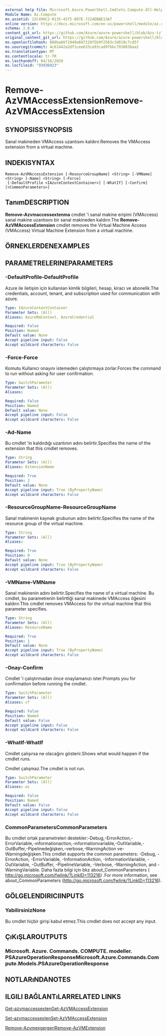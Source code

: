 ```yaml
---
external help file: Microsoft.Azure.PowerShell.Cmdlets.Compute.dll-Help-Help.xml
Module Name: Az.Compute
ms.assetid: 22C490C2-0135-4375-897E-7224DBBE13A7
online version: https://docs.microsoft.com/en-us/powershell/module/az.compute/remove-azvmaccessextension
schema: 2.0.0
content_git_url: https://github.com/Azure/azure-powershell/blob/Azs-tzl/src/Compute/Compute/help/Remove-AzVMAccessExtension.md
original_content_git_url: https://github.com/Azure/azure-powershell/blob/Azs-tzl/src/Compute/Compute/help/Remove-AzVMAccessExtension.md
ms.openlocfilehash: 888ba66f1949a687228f5b9f2563c3d810c7cd5f
ms.sourcegitcommit: 4c61442a2df1cee633ce93cad9f6bc793803baa2
ms.translationtype: MT
ms.contentlocale: tr-TR
ms.lasthandoff: 04/16/2020
ms.locfileid: "93936923"
---
```

# <span data-ttu-id="62ecf-101">Remove-AzVMAccessExtension</span><span class="sxs-lookup"><span data-stu-id="62ecf-101">Remove-AzVMAccessExtension</span></span>

## <span data-ttu-id="62ecf-102">SYNOPSIS</span><span class="sxs-lookup"><span data-stu-id="62ecf-102">SYNOPSIS</span></span>
<span data-ttu-id="62ecf-103">Sanal makineden VMAccess uzantısını kaldırır.</span><span class="sxs-lookup"><span data-stu-id="62ecf-103">Removes the VMAccess extension from a virtual machine.</span></span>

## <span data-ttu-id="62ecf-104">INDEKI</span><span class="sxs-lookup"><span data-stu-id="62ecf-104">SYNTAX</span></span>

```
Remove-AzVMAccessExtension [-ResourceGroupName] <String> [-VMName] <String> [-Name] <String> [-Force]
 [-DefaultProfile <IAzureContextContainer>] [-WhatIf] [-Confirm] [<CommonParameters>]
```

## <span data-ttu-id="62ecf-105">Tanım</span><span class="sxs-lookup"><span data-stu-id="62ecf-105">DESCRIPTION</span></span>
<span data-ttu-id="62ecf-106">**Remove-Azvmaccessextenma** cmdlet 'i sanal makine erişimi (VMAccess) sanal makine uzantısını bir sanal makineden kaldırır.</span><span class="sxs-lookup"><span data-stu-id="62ecf-106">The **Remove-AzVMAccessExtension** cmdlet removes the Virtual Machine Access (VMAccess) Virtual Machine Extension from a virtual machine.</span></span>

## <span data-ttu-id="62ecf-107">ÖRNEKLERDEN</span><span class="sxs-lookup"><span data-stu-id="62ecf-107">EXAMPLES</span></span>

## <span data-ttu-id="62ecf-108">PARAMETRELERINE</span><span class="sxs-lookup"><span data-stu-id="62ecf-108">PARAMETERS</span></span>

### <span data-ttu-id="62ecf-109">-DefaultProfile</span><span class="sxs-lookup"><span data-stu-id="62ecf-109">-DefaultProfile</span></span>
<span data-ttu-id="62ecf-110">Azure ile iletişim için kullanılan kimlik bilgileri, hesap, kiracı ve abonelik.</span><span class="sxs-lookup"><span data-stu-id="62ecf-110">The credentials, account, tenant, and subscription used for communication with azure.</span></span>

```yaml
Type: IAzureContextContainer
Parameter Sets: (All)
Aliases: AzureRmContext, AzureCredential

Required: False
Position: Named
Default value: None
Accept pipeline input: False
Accept wildcard characters: False
```

### <span data-ttu-id="62ecf-111">-Force</span><span class="sxs-lookup"><span data-stu-id="62ecf-111">-Force</span></span>
<span data-ttu-id="62ecf-112">Komutu Kullanıcı onayını istemeden çalıştırmaya zorlar.</span><span class="sxs-lookup"><span data-stu-id="62ecf-112">Forces the command to run without asking for user confirmation.</span></span>

```yaml
Type: SwitchParameter
Parameter Sets: (All)
Aliases: 

Required: False
Position: Named
Default value: None
Accept pipeline input: False
Accept wildcard characters: False
```

### <span data-ttu-id="62ecf-113">-Ad</span><span class="sxs-lookup"><span data-stu-id="62ecf-113">-Name</span></span>
<span data-ttu-id="62ecf-114">Bu cmdlet 'in kaldırdığı uzantının adını belirtir.</span><span class="sxs-lookup"><span data-stu-id="62ecf-114">Specifies the name of the extension that this cmdlet removes.</span></span>

```yaml
Type: String
Parameter Sets: (All)
Aliases: ExtensionName

Required: True
Position: 2
Default value: None
Accept pipeline input: True (ByPropertyName)
Accept wildcard characters: False
```

### <span data-ttu-id="62ecf-115">-ResourceGroupName</span><span class="sxs-lookup"><span data-stu-id="62ecf-115">-ResourceGroupName</span></span>
<span data-ttu-id="62ecf-116">Sanal makinenin kaynak grubunun adını belirtir.</span><span class="sxs-lookup"><span data-stu-id="62ecf-116">Specifies the name of the resource group of the virtual machine.</span></span>

```yaml
Type: String
Parameter Sets: (All)
Aliases: 

Required: True
Position: 0
Default value: None
Accept pipeline input: True (ByPropertyName)
Accept wildcard characters: False
```

### <span data-ttu-id="62ecf-117">-VMName</span><span class="sxs-lookup"><span data-stu-id="62ecf-117">-VMName</span></span>
<span data-ttu-id="62ecf-118">Sanal makinenin adını belirtir.</span><span class="sxs-lookup"><span data-stu-id="62ecf-118">Specifies the name of a virtual machine.</span></span>
<span data-ttu-id="62ecf-119">Bu cmdlet, bu parametrenin belirttiği sanal makinede VMAccess öğesini kaldırır.</span><span class="sxs-lookup"><span data-stu-id="62ecf-119">This cmdlet removes VMAccess for the virtual machine that this parameter specifies.</span></span>

```yaml
Type: String
Parameter Sets: (All)
Aliases: ResourceName

Required: True
Position: 1
Default value: None
Accept pipeline input: True (ByPropertyName)
Accept wildcard characters: False
```

### <span data-ttu-id="62ecf-120">-Onay</span><span class="sxs-lookup"><span data-stu-id="62ecf-120">-Confirm</span></span>
<span data-ttu-id="62ecf-121">Cmdlet 'i çalıştırmadan önce onaylamanızı ister.</span><span class="sxs-lookup"><span data-stu-id="62ecf-121">Prompts you for confirmation before running the cmdlet.</span></span>

```yaml
Type: SwitchParameter
Parameter Sets: (All)
Aliases: cf

Required: False
Position: Named
Default value: False
Accept pipeline input: False
Accept wildcard characters: False
```

### <span data-ttu-id="62ecf-122">-WhatIf</span><span class="sxs-lookup"><span data-stu-id="62ecf-122">-WhatIf</span></span>
<span data-ttu-id="62ecf-123">Cmdlet çalışırsa ne olacağını gösterir.</span><span class="sxs-lookup"><span data-stu-id="62ecf-123">Shows what would happen if the cmdlet runs.</span></span>

<span data-ttu-id="62ecf-124">Cmdlet çalışmaz.</span><span class="sxs-lookup"><span data-stu-id="62ecf-124">The cmdlet is not run.</span></span>

```yaml
Type: SwitchParameter
Parameter Sets: (All)
Aliases: wi

Required: False
Position: Named
Default value: False
Accept pipeline input: False
Accept wildcard characters: False
```

### <span data-ttu-id="62ecf-125">CommonParameters</span><span class="sxs-lookup"><span data-stu-id="62ecf-125">CommonParameters</span></span>
<span data-ttu-id="62ecf-126">Bu cmdlet ortak parametreleri destekler:-Debug,-ErrorAction,-ErrorVariable,-ınformationaction,-ınformationvariable,-OutVariable,-OutBuffer,-Pipelinedeğişken,-verbose,-WarningAction ve-Warningdeğişken.</span><span class="sxs-lookup"><span data-stu-id="62ecf-126">This cmdlet supports the common parameters: -Debug, -ErrorAction, -ErrorVariable, -InformationAction, -InformationVariable, -OutVariable, -OutBuffer, -PipelineVariable, -Verbose, -WarningAction, and -WarningVariable.</span></span> <span data-ttu-id="62ecf-127">Daha fazla bilgi için bkz about_CommonParameters ( http://go.microsoft.com/fwlink/?LinkID=113216) .</span><span class="sxs-lookup"><span data-stu-id="62ecf-127">For more information, see about_CommonParameters (http://go.microsoft.com/fwlink/?LinkID=113216).</span></span>

## <span data-ttu-id="62ecf-128">GÖLGELENDIRICI</span><span class="sxs-lookup"><span data-stu-id="62ecf-128">INPUTS</span></span>

### <span data-ttu-id="62ecf-129">Yabilirsiniz</span><span class="sxs-lookup"><span data-stu-id="62ecf-129">None</span></span>
<span data-ttu-id="62ecf-130">Bu cmdlet hiçbir girişi kabul etmez.</span><span class="sxs-lookup"><span data-stu-id="62ecf-130">This cmdlet does not accept any input.</span></span>

## <span data-ttu-id="62ecf-131">ÇıKıŞLAR</span><span class="sxs-lookup"><span data-stu-id="62ecf-131">OUTPUTS</span></span>

### <span data-ttu-id="62ecf-132">Microsoft. Azure. Commands. COMPUTE. modeller. PSAzureOperationResponse</span><span class="sxs-lookup"><span data-stu-id="62ecf-132">Microsoft.Azure.Commands.Compute.Models.PSAzureOperationResponse</span></span>

## <span data-ttu-id="62ecf-133">NOTLARıNDA</span><span class="sxs-lookup"><span data-stu-id="62ecf-133">NOTES</span></span>

## <span data-ttu-id="62ecf-134">ILGILI BAĞLANTıLAR</span><span class="sxs-lookup"><span data-stu-id="62ecf-134">RELATED LINKS</span></span>

[<span data-ttu-id="62ecf-135">Get-azvmaccessexten</span><span class="sxs-lookup"><span data-stu-id="62ecf-135">Get-AzVMAccessExtension</span></span>](./Get-AzVMAccessExtension.md)

[<span data-ttu-id="62ecf-136">Set-azvmaccessexten</span><span class="sxs-lookup"><span data-stu-id="62ecf-136">Set-AzVMAccessExtension</span></span>](./Set-AzVMAccessExtension.md)

[<span data-ttu-id="62ecf-137">Remove-Azvmexgergeri</span><span class="sxs-lookup"><span data-stu-id="62ecf-137">Remove-AzVMExtension</span></span>](./Remove-AzVMExtension.md)
